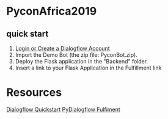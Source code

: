# PyconAfrica2019

## quick start

1. <a href="https://console.dialogflow.com/api-client/#/login" target="_blank">Login or Create a Dialogflow Account</a>
2. Import the Demo Bot (the zip file: PyconBot.zip).
3. Deploy the Flask application in the "Backend" folder.
4. Insert a link to your Flask Application in the Fulfillment link

# Resources

<a href="https://cloud.google.com/dialogflow/docs/quickstarts">Dialogflow Quickstart</a>
<a href="https://pypi.org/project/pydialogflow-fulfillment/">PyDialogflow Fulfiment</a>
